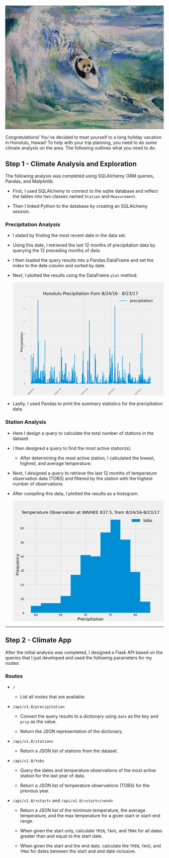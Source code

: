 ![surfs-up.png](Images/surfsup.png)

Congratulations! You've decided to treat yourself to a long holiday vacation in Honolulu, Hawaii! To help with your trip planning, you need to do some climate analysis on the area. The following outlines what you need to do.

## Step 1 - Climate Analysis and Exploration

The following analysis was completed using SQLAlchemy ORM queries, Pandas, and Matplotlib.

* First, I used SQLAlchemy to connect to the sqlite database and reflect the tables into two classes named `Station` and `Measurement`.

* Then I linked Python to the database by creating an SQLAlchemy session.

### Precipitation Analysis

* I stated by finding the most recent date in the data set.

* Using this date, I retrieved the last 12 months of precipitation data by querying the 12 preceding months of data.

* I then loaded the query results into a Pandas DataFrame and set the index to the date column and sorted by date.

* Next, I plotted the results using the DataFrame `plot` method.

  ![precipitation](Images/precipitation.png)

* Lastly, I used Pandas to print the summary statistics for the precipitation data.

### Station Analysis

* Here I design a query to calculate the total number of stations in the dataset.

* I then designed a query to find the most active station(s).

  * After determining the most active station, I calculated the lowest, highest, and average temperature.

* Next, I designed a query to retrieve the last 12 months of temperature observation data (TOBS) and filtered by the station with the highest number of observations.


* After compiling this data, I plotted the results as a histogram.

    ![station-histogram](Images/station-histogram.png)

- - - - - - - - - - - - - - - - - - - - - - - - - - - - - - - - - - - - - - - - 

## Step 2 - Climate App

After the initial analysis was completed, I designed a Flask API based on the queries that I just developed and used the following parameters for my routes:

### Routes

* `/`

  * List all routes that are available.

* `/api/v1.0/precipitation`

  * Convert the query results to a dictionary using `date` as the key and `prcp` as the value.

  * Return the JSON representation of the dictionary.

* `/api/v1.0/stations`

  * Return a JSON list of stations from the dataset.

* `/api/v1.0/tobs`
  * Query the dates and temperature observations of the most active station for the last year of data.

  * Return a JSON list of temperature observations (TOBS) for the previous year.

* `/api/v1.0/<start>` and `/api/v1.0/<start>/<end>`

  * Return a JSON list of the minimum temperature, the average temperature, and the max temperature for a given start or start-end range.

  * When given the start only, calculate `TMIN`, `TAVG`, and `TMAX` for all dates greater than and equal to the start date.

  * When given the start and the end date, calculate the `TMIN`, `TAVG`, and `TMAX` for dates between the start and end date inclusive.
